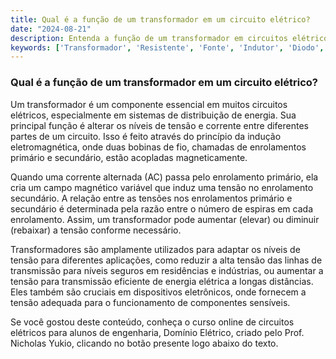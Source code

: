 ```yaml
---
title: Qual é a função de um transformador em um circuito elétrico?
date: "2024-08-21"
description: Entenda a função de um transformador em circuitos elétricos e sua importância na engenharia.
keywords: ['Transformador', 'Resistente', 'Fonte', 'Indutor', 'Diodo', 'Transistor', 'Tensão']
---
```


### Qual é a função de um transformador em um circuito elétrico?

Um transformador é um componente essencial em muitos circuitos elétricos, especialmente em sistemas de distribuição de energia. Sua principal função é alterar os níveis de tensão e corrente entre diferentes partes de um circuito. Isso é feito através do princípio da indução eletromagnética, onde duas bobinas de fio, chamadas de enrolamentos primário e secundário, estão acopladas magneticamente.

Quando uma corrente alternada (AC) passa pelo enrolamento primário, ela cria um campo magnético variável que induz uma tensão no enrolamento secundário. A relação entre as tensões nos enrolamentos primário e secundário é determinada pela razão entre o número de espiras em cada enrolamento. Assim, um transformador pode aumentar (elevar) ou diminuir (rebaixar) a tensão conforme necessário.

Transformadores são amplamente utilizados para adaptar os níveis de tensão para diferentes aplicações, como reduzir a alta tensão das linhas de transmissão para níveis seguros em residências e indústrias, ou aumentar a tensão para transmissão eficiente de energia elétrica a longas distâncias. Eles também são cruciais em dispositivos eletrônicos, onde fornecem a tensão adequada para o funcionamento de componentes sensíveis.

Se você gostou deste conteúdo, conheça o curso online de circuitos elétricos para alunos de engenharia, Domínio Elétrico, criado pelo Prof. Nicholas Yukio, clicando no botão presente logo abaixo do texto.